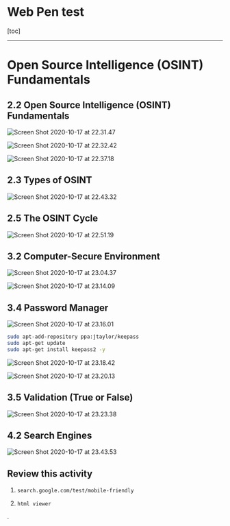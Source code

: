 

# Web Pen test

[toc]

---

# Open Source Intelligence (OSINT) Fundamentals

## 2.2 Open Source Intelligence (OSINT) Fundamentals

![Screen Shot 2020-10-17 at 22.31.47](https://i.imgur.com/OOuCG06.png)

![Screen Shot 2020-10-17 at 22.32.42](https://i.imgur.com/PVUTEtH.png)


![Screen Shot 2020-10-17 at 22.37.18](https://i.imgur.com/5occJm9.png)


## 2.3 Types of OSINT

![Screen Shot 2020-10-17 at 22.43.32](https://i.imgur.com/4HfeQa4.png)


## 2.5 The OSINT Cycle

![Screen Shot 2020-10-17 at 22.51.19](https://i.imgur.com/z1QxAiY.png)


## 3.2 Computer-Secure Environment

![Screen Shot 2020-10-17 at 23.04.37](https://i.imgur.com/9ajcXfM.png)

![Screen Shot 2020-10-17 at 23.14.09](https://i.imgur.com/aLBkWzO.png)


## 3.4 Password Manager

![Screen Shot 2020-10-17 at 23.16.01](https://i.imgur.com/g9IMHRX.png)

```bash
sudo apt-add-repository ppa:jtaylor/keepass
sudo apt-get update
sudo apt-get install keepass2 -y
```

![Screen Shot 2020-10-17 at 23.18.42](https://i.imgur.com/nyZ4z8O.png)

![Screen Shot 2020-10-17 at 23.20.13](https://i.imgur.com/HTkhLJi.png)

## 3.5 Validation (True or False)

![Screen Shot 2020-10-17 at 23.23.38](https://i.imgur.com/uz9lomg.png)


## 4.2 Search Engines


![Screen Shot 2020-10-17 at 23.43.53](https://i.imgur.com/88SW3S5.png)


## Review this activity

1. `search.google.com/test/mobile-friendly`

2. `html viewer`





.
